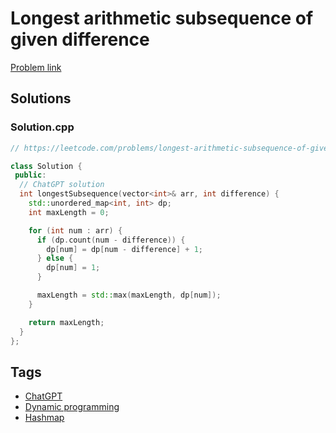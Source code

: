 # Longest arithmetic subsequence of given difference

[Problem link](https://leetcode.com/problems/longest-arithmetic-subsequence-of-given-difference/)

## Solutions


### Solution.cpp
```cpp
// https://leetcode.com/problems/longest-arithmetic-subsequence-of-given-difference/

class Solution {
 public:
  // ChatGPT solution
  int longestSubsequence(vector<int>& arr, int difference) {
    std::unordered_map<int, int> dp;
    int maxLength = 0;

    for (int num : arr) {
      if (dp.count(num - difference)) {
        dp[num] = dp[num - difference] + 1;
      } else {
        dp[num] = 1;
      }

      maxLength = std::max(maxLength, dp[num]);
    }

    return maxLength;
  }
};
```
## Tags

* [ChatGPT](/Collections/chatgpt.md#chatgpt)
* [Dynamic programming](/Collections/dynamic-programming.md#dynamic-programming)
* [Hashmap](/Collections/hashmap.md#hashmap)
